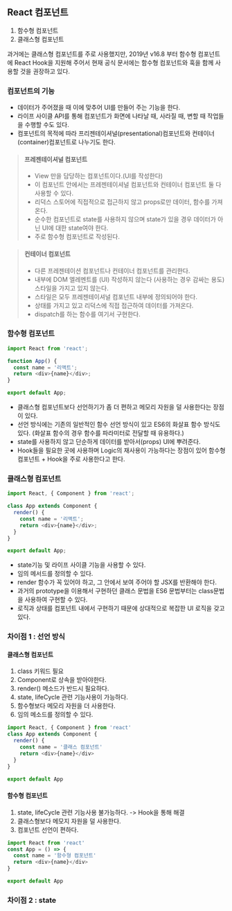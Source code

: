 ## React 컴포넌트
1. 함수형 컴포넌트
2. 클래스형 컴포넌트

과거에는 클래스형 컴포넌트를 주로 사용했지만, 2019년 v16.8 부터 함수형 컴포넌트에 React Hook을 지원해 주어서 현재 공식 문서에는 함수형 컴포넌트와 훅을 함께 사용할 것을 권장하고 있다.

### 컴포넌트의 기능
- 데이터가 주어졌을 때 이에 맞추어 UI를 만들어 주는 기능을 한다.
- 라이프 사이클 API를 통해 컴포넌트가 화면에 나타날 때, 사라질 때, 변할 때 작업들을 수행할 수도 있다.
- 컴포넌트의 목적에 따라 프리젠테이셔널(presentational)컴포넌트와 컨테이너(container)컴포넌트로 나누기도 한다.

> #### 프레젠테이셔널 컴포넌트
> - View 만을 담당하는 컴포넌트이다.(UI를 작성한다)
> - 이 컴포넌트 안에서는 프레젠테이셔널 컴포넌트와 컨테이너 컴포넌트 둘 다 사용할 수 있다.
> - 리덕스 스토어에 직접적으로 접근하지 않고 props로만 데이터, 함수를 가져온다.
> - 순수한 컴포넌트로 state를 사용하지 않으며 state가 있을 경우 데이터가 아닌 UI에 대한 state여야 한다.
> - 주로 함수형 컴포넌트로 작성된다.

> #### 컨테이너 컴포넌트
> - 다른 프레젠테이션 컴포넌트나 컨테이너 컴포넌트를 관리한다.
> - 내부에 DOM 엘레멘트를 (UI) 작성하지 않는다 (사용하는 경우 감싸는 용도) 스타일을 가지고 있지 않는다.
> - 스타일은 모두 프레젠테이셔널 컴포넌트 내부에 정의되어야 한다.
> - 상태를 가지고 있고 리덕스에 직접 접근하여 데이터를 가져온다.
> - dispatch를 하는 함수를 여기서 구현한다.

### 함수형 컴포넌트
```js
import React from 'react';

function App() {
  const name = '리액트';
  return <div>{name}</div>;
}

export default App;
```
- 클래스형 컴포넌트보다 선언하기가 좀 더 편하고 메모리 자원을 덜 사용한다는 장점이 있다.
- 선언 방식에는 기존의 일반적인 함수 선언 방식이 있고 ES6의 화살표 함수 방식도 있다. (화살표 함수의 경우 함수를 파라미터로 전달할 때 유용하다.)
- state를 사용하지 않고 단순하게 데이터를 받아서(props) UI에 뿌려준다.
- Hook들을 필요한 곳에 사용하며 Logic의 재사용이 가능하다는 장점이 있어 함수형 컴포넌트 + Hook을 주로 사용한다고 한다.

### 클래스형 컴포넌트
```js
import React, { Component } from 'react';

class App extends Component {
  render() {
    const name = '리액트';
    return <div>{name}</div>;
  }
}

export default App;
```
- state기능 및 라이프 사이클 기능을 사용할 수 있다.
- 임의 메서드를 정의할 수 있다.
- render 함수가 꼭 있어야 하고, 그 안에서 보여 주어야 할 JSX를 반환해야 한다.
- 과거의 prototype을 이용해서 구현하던 클래스 문법을 ES6 문법부터는 class문법을 사용하여 구현할 수 있다.
- 로직과 상태를 컴포넌트 내에서 구현하기 때문에 상대적으로 복잡한 UI 로직을 갖고 있다.

### 차이점 1 : 선언 방식
#### 클래스형 컴포넌트
1. class 키워드 필요
2. Component로 상속을 받아야한다.
3. render() 메소드가 반드시 필요하다.
4. state, lifeCycle 관련 기능사용이 가능하다.
5. 함수형보다 메모리 자원을 더 사용한다.
6. 임의 메소드를 정의할 수 있다.
```js
import React, { Component } from 'react'
class App extends Component {
  render() {
    const name = '클래스 컴포넌트'
    return <div>{name}</div>
  }
}

export default App
```
#### 함수형 컴포넌트
1. state, lifeCycle 관련 기능사용 불가능하다. -> Hook을 통해 해결
2. 클래스형보다 메모지 자원을 덜 사용한다.
3. 컴포넌트 선언이 편하다.
```js
import React from 'react'
const App = () => {
  const name = '함수형 컴포넌트'
  return <div>{name}</div>
}

export default App
```

### 차이점 2 : state